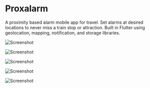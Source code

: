 # Proxalarm

A proximity based alarm mobile app for travel. Set alarms at desired locations to never miss a train stop or attraction.
Built in Flutter using geolocation, mapping, notification, and storage libraries.

![Screenshot](documentation/x4LaTmy1JM.png)

![Screenshot](documentation/9DMatpjYOx.png)

![Screenshot](documentation/hpsneGYIwG.png)

![Screenshot](documentation/28kyDS7Pfs.png)

![Screenshot](documentation/oEG7QShjMM.png)

